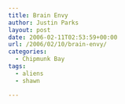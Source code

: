 ```yaml
---
title: Brain Envy
author: Justin Parks
layout: post
date: 2006-02-11T02:53:59+00:00
url: /2006/02/10/brain-envy/
categories:
  - Chipmunk Bay
tags:
  - aliens
  - shawn

---
```

